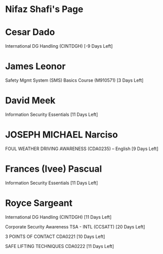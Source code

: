 # Nifaz Shafi's Page




# Cesar Dado


International DG Handling (CINTDGH) [-9 Days Left]



# James Leonor


Safety Mgmt System (SMS) Basics Course (M910571) [3 Days Left]



# David Meek


Information Security Essentials [11 Days Left]



# JOSEPH MICHAEL Narciso


FOUL WEATHER DRIVING AWARENESS (CDA0235) – English [9 Days Left]



# Frances (Ivee) Pascual


Information Security Essentials [11 Days Left]



# Royce Sargeant


International DG Handling (CINTDGH) [11 Days Left]

Corporate Security Awareness TSA - INTL (CCSATT) [20 Days Left]

3 POINTS OF CONTACT CDA0221 [10 Days Left]

SAFE LIFTING TECHNIQUES CDA0222 [11 Days Left]



